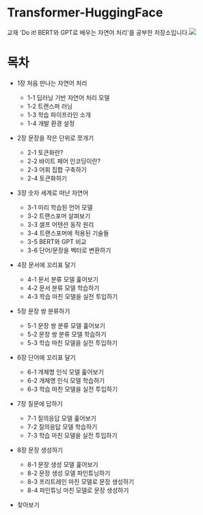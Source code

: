 # Transformer-HuggingFace
교재 'Do it! BERT와 GPT로 배우는 자연어 처리'를 공부한 저장소입니다.![](http://image.yes24.com/goods/105294979/XL)





목차
=================

<!--ts-->
* 1장 처음 만나는 자연어 처리

  * 1-1 딥러닝 기반 자연어 처리 모델
  * 1-2 트랜스퍼 러닝
  * 1-3 학습 파이프라인 소개
  * 1-4 개발 환경 설정

* 2장 문장을 작은 단위로 쪼개기

  * 2-1 토큰화란?
  * 2-2 바이트 페어 인코딩이란?
  * 2-3 어휘 집합 구축하기
  * 2-4 토큰화하기

* 3장 숫자 세계로 떠난 자연어

  * 3-1 미리 학습된 언어 모델
  * 3-2 트랜스포머 살펴보기
  * 3-3 셀프 어텐션 동작 원리
  * 3-4 트랜스포머에 적용된 기술들
  * 3-5 BERT와 GPT 비교
  * 3-6 단어/문장을 벡터로 변환하기

* 4장 문서에 꼬리표 달기

  * 4-1 문서 분류 모델 훑어보기
  * 4-2 문서 분류 모델 학습하기
  * 4-3 학습 마친 모델을 실전 투입하기

* 5장 문장 쌍 분류하기

  * 5-1 문장 쌍 분류 모델 훑어보기
  * 5-2 문장 쌍 분류 모델 학습하기
  * 5-3 학습 마친 모델을 실전 투입하기

* 6장 단어에 꼬리표 달기

  * 6-1 개체명 인식 모델 훑어보기
  * 6-2 개체명 인식 모델 학습하기
  * 6-3 학습 마친 모델을 실전 투입하기

* 7장 질문에 답하기

  * 7-1 질의응답 모델 훑어보기
  * 7-2 질의응답 모델 학습하기
  * 7-3 학습 마친 모델을 실전 투입하기

* 8장 문장 생성하기

  * 8-1 문장 생성 모델 훑어보기
  * 8-2 문장 생성 모델 파인튜닝하기
  * 8-3 프리트레인 마친 모델로 문장 생성하기
  * 8-4 파인튜닝 마친 모델로 문장 생성하기
   
* 찾아보기
